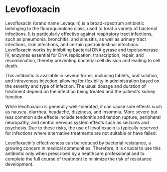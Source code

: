 <!--
source: GPT-4o
brands: Levaquin
tags: antibiotics
-->

# Levofloxacin

Levofloxacin (brand name Levaquin) is a broad-spectrum antibiotic belonging to the fluoroquinolone class, used to treat a variety of bacterial infections. It is particularly effective against respiratory tract infections, such as pneumonia, bronchitis, and sinusitis, as well as urinary tract infections, skin infections, and certain gastrointestinal infections. Levofloxacin works by inhibiting bacterial DNA gyrase and topoisomerase IV, enzymes essential for DNA replication, transcription, repair, and recombination, thereby preventing bacterial cell division and leading to cell death.

This antibiotic is available in several forms, including tablets, oral solution, and intravenous injection, allowing for flexibility in administration based on the severity and type of infection. The usual dosage and duration of treatment depend on the infection being treated and the patient's kidney function.

While levofloxacin is generally well-tolerated, it can cause side effects such as nausea, diarrhea, headache, dizziness, and insomnia. More severe but less common side effects include tendonitis and tendon rupture, peripheral neuropathy, and central nervous system effects such as seizures and psychosis. Due to these risks, the use of levofloxacin is typically reserved for infections where alternative treatments are not suitable or have failed.

Levofloxacin's effectiveness can be reduced by bacterial resistance, a growing concern in medical communities. Therefore, it is crucial to use this antibiotic only when prescribed by a healthcare professional and to complete the full course of treatment to minimize the risk of resistance development.
